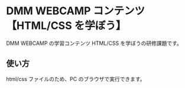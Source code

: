 # DMM WEBCAMP コンテンツ【HTML/CSS を学ぼう】

DMM WEBCAMP の学習コンテンツ HTML/CSS を学ぼうの研修課題です。


## 使い方

html/css ファイルのため、PC のブラウザで実行できます。
